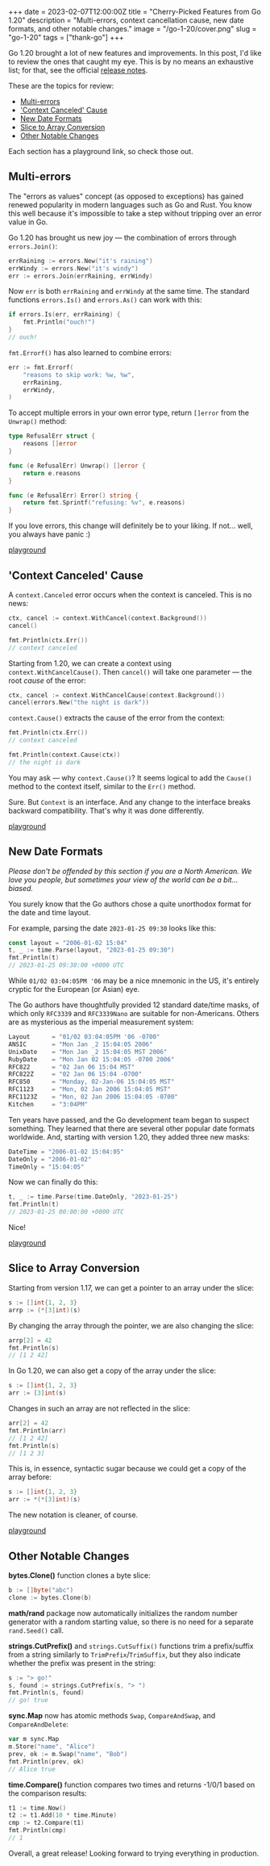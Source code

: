 +++
date = 2023-02-07T12:00:00Z
title = "Cherry-Picked Features from Go 1.20"
description = "Multi-errors, context cancellation cause, new date formats, and other notable changes."
image = "/go-1-20/cover.png"
slug = "go-1-20"
tags = ["thank-go"]
+++

Go 1.20 brought a lot of new features and improvements. In this post, I'd like to review the ones that caught my eye. This is by no means an exhaustive list; for that, see the official [release notes](https://tip.golang.org/doc/go1.20).

These are the topics for review:

- [Multi-errors](#multi-errors)
- ['Context Canceled' Cause](#context-canceled-cause)
- [New Date Formats](#new-date-formats)
- [Slice to Array Conversion](#slice-to-array-conversion)
- [Other Notable Changes](#other-notable-changes)

Each section has a playground link, so check those out.

## Multi-errors

The "errors as values" concept (as opposed to exceptions) has gained renewed popularity in modern languages such as Go and Rust. You know this well because it's impossible to take a step without tripping over an error value in Go.

Go 1.20 has brought us new joy — the combination of errors through `errors.Join()`:

```go
errRaining := errors.New("it's raining")
errWindy := errors.New("it's windy")
err := errors.Join(errRaining, errWindy)
```

Now `err` is both `errRaining` and `errWindy` at the same time. The standard functions `errors.Is()` and `errors.As()` can work with this:

```go
if errors.Is(err, errRaining) {
    fmt.Println("ouch!")
}
// ouch!
```

`fmt.Errorf()` has also learned to combine errors:

```go
err := fmt.Errorf(
    "reasons to skip work: %w, %w",
    errRaining,
    errWindy,
)
```

To accept multiple errors in your own error type, return `[]error` from the `Unwrap()` method:

```go
type RefusalErr struct {
    reasons []error
}

func (e RefusalErr) Unwrap() []error {
    return e.reasons
}

func (e RefusalErr) Error() string {
    return fmt.Sprintf("refusing: %v", e.reasons)
}
```

If you love errors, this change will definitely be to your liking. If not... well, you always have panic :)

[playground](https://go.dev/play/p/CftXuesNA1q)

## 'Context Canceled' Cause

A `context.Canceled` error occurs when the context is canceled. This is no news:

```go
ctx, cancel := context.WithCancel(context.Background())
cancel()

fmt.Println(ctx.Err())
// context canceled
```

Starting from 1.20, we can create a context using `context.WithCancelCause()`. Then `cancel()` will take one parameter — the root _cause_ of the error:

```go
ctx, cancel := context.WithCancelCause(context.Background())
cancel(errors.New("the night is dark"))
```

`context.Cause()` extracts the cause of the error from the context:

```go
fmt.Println(ctx.Err())
// context canceled

fmt.Println(context.Cause(ctx))
// the night is dark
```

You may ask — why `context.Cause()`? It seems logical to add the `Cause()` method to the context itself, similar to the `Err()` method.

Sure. But `Context` is an interface. And any change to the interface breaks backward compatibility. That's why it was done differently.

[playground](https://go.dev/play/p/oDLOGfzSUvS)

## New Date Formats

_Please don't be offended by this section if you are a North American. We love you people, but sometimes your view of the world can be a bit... biased._

You surely know that the Go authors chose a quite unorthodox format for the date and time layout.

For example, parsing the date `2023-01-25 09:30` looks like this:

```go
const layout = "2006-01-02 15:04"
t, _ := time.Parse(layout, "2023-01-25 09:30")
fmt.Println(t)
// 2023-01-25 09:30:00 +0000 UTC
```

While `01/02 03:04:05PM '06` may be a nice mnemonic in the US, it's entirely cryptic for the European (or Asian) eye.

The Go authors have thoughtfully provided 12 standard date/time masks, of which only `RFC3339` and `RFC3339Nano` are suitable for non-Americans. Others are as mysterious as the imperial measurement system:

```go
Layout      = "01/02 03:04:05PM '06 -0700"
ANSIC       = "Mon Jan _2 15:04:05 2006"
UnixDate    = "Mon Jan _2 15:04:05 MST 2006"
RubyDate    = "Mon Jan 02 15:04:05 -0700 2006"
RFC822      = "02 Jan 06 15:04 MST"
RFC822Z     = "02 Jan 06 15:04 -0700"
RFC850      = "Monday, 02-Jan-06 15:04:05 MST"
RFC1123     = "Mon, 02 Jan 2006 15:04:05 MST"
RFC1123Z    = "Mon, 02 Jan 2006 15:04:05 -0700"
Kitchen     = "3:04PM"
```

Ten years have passed, and the Go development team began to suspect something. They learned that there are several other popular date formats worldwide. And, starting with version 1.20, they added three new masks:

```go
DateTime = "2006-01-02 15:04:05"
DateOnly = "2006-01-02"
TimeOnly = "15:04:05"
```

Now we can finally do this:

```go
t, _ := time.Parse(time.DateOnly, "2023-01-25")
fmt.Println(t)
// 2023-01-25 00:00:00 +0000 UTC
```

Nice!

[playground](https://go.dev/play/p/d3Vfyt43c0v)

## Slice to Array Conversion

Starting from version 1.17, we can get a pointer to an array under the slice:

```go
s := []int{1, 2, 3}
arrp := (*[3]int)(s)
```

By changing the array through the pointer, we are also changing the slice:

```go
arrp[2] = 42
fmt.Println(s)
// [1 2 42]
```

In Go 1.20, we can also get a copy of the array under the slice:

```go
s := []int{1, 2, 3}
arr := [3]int(s)
```

Changes in such an array are not reflected in the slice:

```go
arr[2] = 42
fmt.Println(arr)
// [1 2 42]
fmt.Println(s)
// [1 2 3]
```

This is, in essence, syntactic sugar because we could get a copy of the array before:

```go
s := []int{1, 2, 3}
arr := *(*[3]int)(s)
```

The new notation is cleaner, of course.

[playground](https://go.dev/play/p/9eTgSj2MO4V)

## Other Notable Changes

**bytes.Clone()** function clones a byte slice:

```go
b := []byte("abc")
clone := bytes.Clone(b)
```

**math/rand** package now automatically initializes the random number generator with a random starting value, so there is no need for a separate `rand.Seed()` call.

**strings.CutPrefix()** and `strings.CutSuffix()` functions trim a prefix/suffix from a string similarly to `TrimPrefix`/`TrimSuffix`, but they also indicate whether the prefix was present in the string:

```go
s := "> go!"
s, found := strings.CutPrefix(s, "> ")
fmt.Println(s, found)
// go! true
```

**sync.Map** now has atomic methods `Swap`, `CompareAndSwap`, and `CompareAndDelete`:

```go
var m sync.Map
m.Store("name", "Alice")
prev, ok := m.Swap("name", "Bob")
fmt.Println(prev, ok)
// Alice true
```

**time.Compare()** function compares two times and returns -1/0/1 based on the comparison results:

```go
t1 := time.Now()
t2 := t1.Add(10 * time.Minute)
cmp := t2.Compare(t1)
fmt.Println(cmp)
// 1
```

Overall, a great release! Looking forward to trying everything in production.
